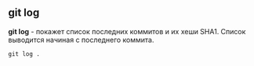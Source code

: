 ## git log

**git log** - покажет список последних коммитов и их хеши SHA1. Список выводится начиная с последнего коммита.

```bash=
git log .
```